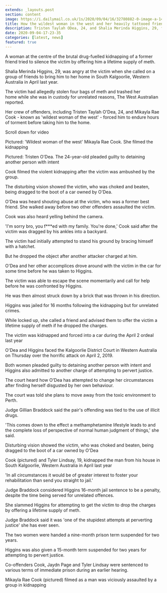 ```yaml
---
extends: _layouts.post
section: content
image: https://i.dailymail.co.uk/1s/2020/09/04/16/32780882-0-image-a-14_1599231604230.jpg 
title: How the wildest woman in the west and her heavily tattooed friends kidnapped a man in Kalgoorlie 
description: Tristen Taylah ODea, 24, and Shalia Merinda Higgins, 29, faced the Kalgoorlie District Court in Western Australia on Thursday over the April 2, 2019 incident. 
date: 2020-09-04-17-23-35 
categories: [latest, news] 
featured: true 
--- 
```

A woman at the centre of the brutal drug-fuelled kidnapping of a former friend tried to silence the victim by offering him a lifetime supply of meth. 

Shalia Merinda Higgins, 29, was angry at the victim when she called on a group of friends to bring him to her home in South Kalgoorlie, Western Australia in April last year. 

The victim had allegedly stolen four bags of meth and trashed her home while she was in custody for unrelated reasons, The West Australian reported. 

Her crew of offenders, including Tristen Taylah O'Dea, 24, and Mikayla Rae Cook - known as 'wildest woman of the west' - forced him to endure hours of torment before taking him to the home. 

Scroll down for video 

Pictured: 'Wildest woman of the west' Mikayla Rae Cook. She filmed the kidnapping

Pictured: Tristen O'Dea. The 24-year-old pleaded guilty to detaining another person with intent

Cook filmed the violent kidnapping after the victim was ambushed by the group.

The disturbing vision showed the victim, who was choked and beaten, being dragged to the boot of a car owned by O'Dea.

O'Dea was heard shouting abuse at the victim, who was a former best friend. She walked away before two other offenders assaulted the victim. 

Cook was also heard yelling behind the camera.

'I'm sorry bro, you f***ed with my family. You're done,' Cook said after the victim was dragged by his ankles into a backyard. 

The victim had initially attempted to stand his ground by bracing himself with a hatchet. 

But he dropped the object after another attacker charged at him.  

O'Dea and her other accomplices drove around with the victim in the car for some time before he was taken to Higgins.

The victim was able to escape the scene momentarily and call for help before he was confronted by Higgins. 

He was then almost struck down by a brick that was thrown in his direction. 

Higgins was jailed for 16 months following the kidnapping but for unrelated crimes.

While locked up, she called a friend and advised them to offer the victim a lifetime supply of meth if he dropped the charges.

The victim was kidnapped and forced into a car during the April 2 ordeal last year 

O'Dea and Higgins faced the Kalgoorlie District Court in Western Australia on Thursday over the horrific attack on April 2, 2019. 

Both women pleaded guilty to detaining another person with intent and Higgins also admitted to another charge of attempting to pervert justice.

The court heard how O'Dea has attempted to change her circumstances after finding herself disgusted by her own behaviour. 

The court was told she plans to move away from the toxic environment to Perth. 

Judge Gillian Braddock said the pair's offending was tied to the use of illicit drugs. 

'This comes down to the effect a methamphetamine lifestyle leads to and the complete loss of perspective of normal human judgment of things,' she said.

Disturbing vision showed the victim, who was choked and beaten, being dragged to the boot of a car owned by O'Dea

Cook (pictured) and Tyler Lindsay, 19, kidnapped the man from his house in South Kalgoorlie, Western Australia in April last year

'In all circumstances it would be of greater interest to foster your rehabilitation than send you straight to jail.'

Judge Braddock considered Higgins 16-month jail sentence to be a penalty, despite the time being served for unrelated offences. 

She slammed Higgins for attempting to get the victim to drop the charges by offering a lifetime supply of meth.

Judge Braddock said it was 'one of the stupidest attempts at perverting justice' she has ever seen. 

The two women were handed a nine-month prison term suspended for two years.

Higgins was also given a 15-month term suspended for two years for attempting to pervert justice.

Co-offenders Cook, Jaydn Page and Tyler Lindsay were sentenced to various terms of immediate prison during an earlier hearing.

Mikayla Rae Cook (pictured) filmed as a man was viciously assaulted by a group in kidnapping

